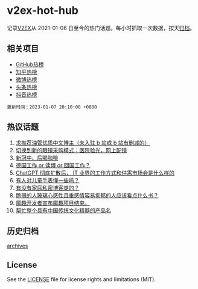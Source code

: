 # v2ex-hot-hub

 记录[V2EX](https://www.v2ex.com/)从 2021-01-06 日至今的热门话题。每小时抓取一次数据，按天[归档](archives)。
 
 ## 相关项目

- [GitHub热榜](https://github.com/snaildev/github-hot-hub)
- [知乎热榜](https://github.com/snaildev/zhihu-hot-hub)
- [微博热榜](https://github.com/snaildev/weibo-hot-hub)
- [头条热榜](https://github.com/snaildev/toutiao-hot-hub)
- [抖音热榜](https://github.com/snaildev/douyin-hot-hub)


 `更新时间：2023-01-07 20:10:08 +0800`

## 热议话题

1. [求推荐油管优质中文博主（未入驻 b 站或 b 站有删减的）](https://www.v2ex.com/t/907150)
1. [切换到新的眼镜采购模式：医院验光，网上配镜](https://www.v2ex.com/t/907144)
1. [新冠中、后喝咖啡](https://www.v2ex.com/t/907080)
1. [德国工作 or 读博 or 回国工作？](https://www.v2ex.com/t/907117)
1. [ChatGPT 彻底扩散后， IT 业界的工作方式和供需市场会是什么样的](https://www.v2ex.com/t/907132)
1. [有人对儿童手表懂一些吗？](https://www.v2ex.com/t/907142)
1. [有没有家庭私密博客类的？](https://www.v2ex.com/t/907121)
1. [脆弱的人玻璃心感性且重感情容易抑郁的人应该看点什么书？](https://www.v2ex.com/t/907140)
1. [魔趣开发者宣布魔趣项目结束。](https://www.v2ex.com/t/907231)
1. [帮忙整个具有中国传统文化精髓的产品名](https://www.v2ex.com/t/907158)

## 历史归档

[archives](archives)

## License

See the [LICENSE](LICENSE) file for license rights and limitations (MIT).
